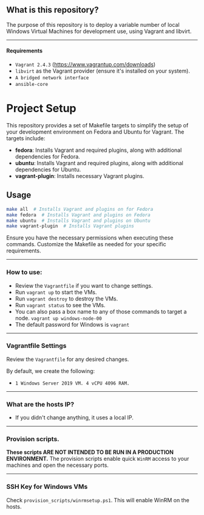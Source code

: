 ## What is this repository?
The purpose of this repository is to deploy a variable number of local Windows Virtual Machines for development use, using Vagrant and libvirt.

---
#### Requirements
- `Vagrant 2.4.3` (https://www.vagrantup.com/downloads)
- `libvirt` as the Vagrant provider (ensure it's installed on your system).
- `A bridged network interface`
- `ansible-core`

# Project Setup

This repository provides a set of Makefile targets to simplify the setup of your development environment on Fedora and Ubuntu for Vagrant. The targets include:

- **fedora**: Installs Vagrant and required plugins, along with additional dependencies for Fedora.
- **ubuntu**: Installs Vagrant and required plugins, along with additional dependencies for Ubuntu.
- **vagrant-plugin**: Installs necessary Vagrant plugins.

## Usage

```bash
make all  # Installs Vagrant and plugins on for Fedora
make fedora  # Installs Vagrant and plugins on Fedora
make ubuntu  # Installs Vagrant and plugins on Ubuntu
make vagrant-plugin  # Installs Vagrant plugins
```
Ensure you have the necessary permissions when executing these commands. Customize the Makefile as needed for your specific requirements.

---
### How to use:
- Review the `Vagrantfile` if you want to change settings.
- Run `vagrant up` to start the VMs.
- Run `vagrant destroy` to destroy the VMs.
- Run `vagrant status` to see the VMs.
- You can also pass a box name to any of those commands to target a node.
  `vagrant up windows-node-00`
- The default password for Windows is `vagrant`
---
### Vagrantfile Settings
Review the `Vagrantfile` for any desired changes.

By default, we create the following:
- `1 Windows Server 2019 VM. 4 vCPU 4096 RAM.`

---
### What are the hosts IP?
- If you didn't change anything, it uses a local IP.

---
### Provision scripts.
**These scripts ARE NOT INTENDED TO BE RUN IN A PRODUCTION ENVIRONMENT.**
The provision scripts enable quick `WinRM` access to your machines and open the necessary ports.

---
### SSH Key for Windows VMs
Check `provision_scripts/winrmsetup.ps1`. This will enable WinRM on the hosts.
